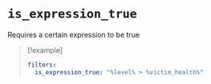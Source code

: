 # `is_expression_true`

Requires a certain expression to be true

> [!example]
> ```yaml
> filters:
>   is_expression_true: "%level% > %victim_health%"
> ```
